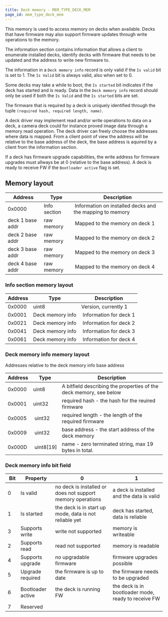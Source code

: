 ```yaml
---
title: Deck memory - MEM_TYPE_DECK_MEM
page_id: mem_type_deck_mem
---
```


This memory is used to access memory on decks when available. Decks that have firmware may also
support firmware updates through write operations to the memory.

The information section contains information that allows a client to enumerate installed decks,
identify decks with firmware that needs to be updated and the address to write new firmware to.

The information in a `Deck memory info` record is only valid if the `Is valid` bit is set to 1. The `Is Valid` bit
is always valid, also when set to 0.

Some decks may take a while to boot, the `Is started` bit indicates if the deck has started and is ready.
Data in the `Deck memory info` record should only be used if both the `Is Valid` and the `Is started`
bits are set.

The firmware that is required by a deck is uniquely identified through the tuple `(required hash, required length, name)`.

A deck driver may implement read and/or write operations to data on a deck, a camera deck could for
instance proved image data through a memory read operation. The deck driver can freely choose the addresses
where data is mapped. From a client point of view the address will be relative to the base address of the deck,
the base address is aquired by a client from the information section.

If a deck has firmware upgrade capabilities, the write address for firmware upgrades must allways be at 0 (relative
to the base address). A deck is ready to receive FW if the `Bootloader active` flag is set.

## Memory layout

| Address           | Type         | Description                                              |
|-------------------|--------------|----------------------------------------------------------|
| 0x0000            | Info section | Information on installed decks and the mapping to memory |
| deck 1 base addr  | raw memory   | Mapped to the memory on deck 1                           |
| deck 2 base addr  | raw memory   | Mapped to the memory on deck 2                           |
| deck 3 base addr  | raw memory   | Mapped to the memory on deck 3                           |
| deck 4 base addr  | raw memory   | Mapped to the memory on deck 4                           |


### Info section memory layout

| Address | Type             | Description            |
|---------|------------------|------------------------|
| 0x0000  | uint8            | Version, currently 1   |
| 0x0001  | Deck memory info | Information for deck 1 |
| 0x0021  | Deck memory info | Information for deck 2 |
| 0x0041  | Deck memory info | Information for deck 3 |
| 0x0061  | Deck memory info | Information for deck 4 |


### Deck memory info memory layout

Addresses relative to the deck memory info base address

| Address | Type        | Description                                                        |
|---------|-------------|--------------------------------------------------------------------|
| 0x0000  | uint8       | A bitfield describing the properties of the deck memory, see below |
| 0x0001  | uint32      | required hash - the hash for the reuired firmware                  |
| 0x0005  | uint32      | required length - the length of the required firmware              |
| 0x0009  | uint32      | base address - the start address of the deck memory                |
| 0x000D  | uint8\[19\] | name - zero terminated string, max 19 bytes in total.              |


### Deck memory info bit field

| Bit | Property          | 0                                                          | 1                                                   |
|-----|-------------------|------------------------------------------------------------|-----------------------------------------------------|
| 0   | Is valid          | no deck is installed or does not support memory operations | a deck is installed and the data is valid           |
| 1   | Is started        | the deck is in start up mode, data is not reliable yet     | deck has started, data is reliable                  |
| 3   | Supports write    | write not supported                                        | memory is writeable                                 |
| 2   | Supports read     | read not supported                                         | memory is readable                                  |
| 4   | Supports upgrade  | no upgradable firmware                                     | firmware upgrades possible                          |
| 5   | Upgrade required  | the firmware is up to date                                 | the firmware needs to be upgraded                   |
| 6   | Bootloader active | the deck is running FW                                     | the deck is in bootloader mode, ready to receive FW |
| 7   | Reserved          |                                                            |                                                     |
